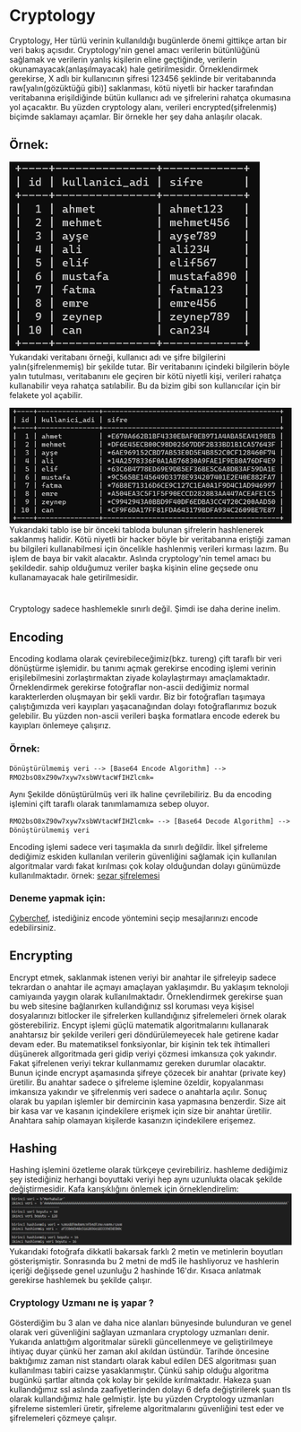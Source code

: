 
<!--
![](https://github.com/mel4mi/siber-guvenlik-ziggurat/blob/main/Depo/resimler/block.png)
# Tadilatta
-->

# Cryptology
Cryptology, Her türlü verinin kullanıldığı bugünlerde önemi gittikçe artan bir veri bakış açısıdır. Cryptology'nin genel amacı verilerin bütünlüğünü sağlamak ve verilerin yanlış kişilerin eline geçtiğinde, verilerin okunamayacak(anlaşılmayacak) hale getirilmesidir. Örneklendirmek gerekirse, X adlı bir kullanıcının şifresi 123456 şeklinde bir veritabanında raw[yalın(gözüktüğü gibi)] saklanması, kötü niyetli bir hacker tarafından veritabanına erişildiğinde bütün kullanıcı adı ve şifrelerini rahatça okumasına yol açacaktır. Bu yüzden cryptology alanı, verileri encrypted(şifrelenmiş) biçimde saklamayı açamlar. Bir örnekle her şey daha anlaşılır olacak.

## Örnek:
![Raw tablo](/Depo/uzmanlıklar/Crypto/fotolar/ornek_veritabanı(raw).png) <br>
Yukarıdaki veritabanı örneği, kullanıcı adı ve şifre bilgilerini yalın(şifrelenmemiş) bir şekilde tutar. Bir veritabanını içindeki bilgilerin böyle yalın tutulması, veritabanını ele geçiren bir kötü niyetli kişi, verileri rahatça kullanabilir veya rahatça satılabilir. Bu da bizim gibi son kullanıcılar için bir felakete yol açabilir.

![hashed tablo](/Depo/uzmanlıklar/Crypto/fotolar/ornek_veritabanı(hashed).png) <br>
Yukarıdaki tablo ise bir önceki tabloda bulunan şifrelerin hashlenerek saklanmış halidir. Kötü niyetli bir hacker böyle bir veritabanına eriştiği zaman bu bilgileri kullanabilmesi için öncelikle hashlenmiş verileri kırması lazım. Bu işlem de baya bir vakit alacaktır. Aslında cryptology'nin temel amacı bu şekildedir. sahip olduğumuz veriler başka kişinin eline geçsede onu kullanamayacak hale getirilmesidir.
<br>
#
Cryptology sadece hashlemekle sınırlı değil. Şimdi ise daha derine inelim.






## Encoding
<!-- ![encode](/Depo/uzmanlıklar/Crypto/fotolar/encoding_cutted.png) <br> -->
Encoding kodlama olarak çevirebileceğimiz(bkz. tureng) çift taraflı bir veri dönüştürme işlemidir. bu tanımı açmak gerekirse encoding işlemi verinin erişilebilmesini zorlaştırmaktan ziyade kolaylaştırmayı amaçlamaktadır. Örneklendirmek gerekirse fotoğraflar non-ascii dediğimiz normal karakterlerden oluşmayan bir şekli vardır. Biz bir fotoğrafları taşımaya çalıştığımızda veri kayıpları yaşacanağından dolayı fotoğraflarımız bozuk gelebilir. Bu yüzden non-ascii verileri başka formatlara encode ederek bu kayıpları önlemeye çalışırız.

 ### Örnek:
  ```
  Dönüştürülmemiş veri --> [Base64 Encode Algorithm] -->  RMO2bsO8xZ90w7xyw7xsbWVtacWfIHZlcmk=
  ```

  
  Aynı Şekilde dönüştürülmüş veri ilk haline çevrilebiliriz. Bu da encoding işlemini çift taraflı olarak tanımlamamıza sebep oluyor.


  
  ```
  RMO2bsO8xZ90w7xyw7xsbWVtacWfIHZlcmk= --> [Base64 Decode Algorithm] --> Dönüştürülmemiş veri
  ```

  Encoding işlemi sadece veri taşımakla da sınırlı değildir. İlkel şifreleme dediğimiz eskiden kullanılan verilerin güvenliğini sağlamak için kullanılan 
algoritmalar vardı fakat kırılması çok kolay olduğundan dolayı günümüzde kullanılmaktadır. örnek: [sezar şifrelemesi](https://teknolojiprojeleri.com/teknik/sezar-sifreleme)
 ### Deneme yapmak için:
 [Cyberchef](https://gchq.github.io/CyberChef/),
 istediğiniz encode yöntemini seçip mesajlarınızı encode edebilirsiniz.

## Encrypting
Encrypt etmek, saklanmak istenen veriyi bir anahtar ile şifreleyip sadece tekrardan o anahtar ile açmayı amaçlayan yaklaşımdır. Bu yaklaşım teknoloji camiyaında yaygın olarak kullanılmaktadır. Örneklendirmek gerekirse şuan bu web sitesine bağlanırken kullandığınız ssl koruması veya kişisel dosyalarınızı bitlocker ile şifrelerken kullandığınız şifrelemeleri örnek olarak gösterebiliriz. Encypt işlemi güçlü matematik algoritmalarını kullanarak anahtarsız bir şekilde verileri geri döndürülemeyecek hale getirene kadar devam eder. Bu matematiksel fonksiyonlar, bir kişinin tek tek ihtimalleri düşünerek allgoritmada geri gidip veriyi çözmesi imkansıza çok yakındır. Fakat şifrelenen veriyi tekrar kullanmamız gereken durumlar olacaktır. Bunun içinde encrypt aşamasında şifreye çözecek bir anahtar (private key) üretilir. Bu anahtar sadece o şifreleme işlemine özeldir, kopyalanması imkansıza yakındır ve şifrelenmiş veri sadece o anahtarla açılır. Sonuç olarak bu yapılan işlemler bir demircinin kasa yapmasına benzerdir. Size ait bir kasa var ve kasanın içindekilere erişmek için size bir anahtar üretilir. Anahtara sahip olamayan kişilerde kasanızın içindekilere erişemez.




## Hashing
Hashing işlemini özetleme olarak türkçeye çevirebiliriz. hashleme dediğimiz şey istediğiniz herhangi boyuttaki veriyi hep aynı uzunlukta olacak şekilde değiştirmesidir. Kafa karışıklığını önlemek için örneklendirelim: <br>
![hashing](/Depo/uzmanlıklar/Crypto/fotolar/hashing.png)
Yukarıdaki fotoğrafa dikkatli bakarsak farklı 2 metin ve metinlerin boyutları gösterişmiştir. Sonrasında bu 2 metni de md5 ile hashliyoruz ve hashlerin içeriği değişsede genel uzunluğu 2 hashinde 16'dır. Kısaca anlatmak gerekirse hashlemek bu şekilde çalışır.


### Cryptology Uzmanı ne iş yapar ? 
Gösterdiğim bu 3 alan ve daha nice alanları bünyesinde bulunduran ve genel olarak veri güvenliğini sağlayan uzmanlara cryptology uzmanları denir. Yukarıda anlattığım algoritmalar sürekli güncellenmeye ve geliştirilmeye ihtiyaç duyar çünkü her zaman akıl akıldan üstündür. Tarihde öncesine baktığımız zaman nist standartı olarak kabul edilen DES algoritması şuan kullanılması tabiri caizse yasaklanmıştır. Çünkü sahip olduğu algoritma bugünkü şartlar altında çok kolay bir şekilde kırılmaktadır. Hakeza şuan kullandığımız ssl aslında zaafiyetlerinden dolayı 6 defa değiştirilerek şuan tls olarak kullandığımız hale gelmiştir. İşte bu yüzden Cryptology uzmanları şifreleme sistemleri üretir, şifreleme algoritmalarını güvenliğini test eder ve şifrelemeleri çözmeye çalışır. 

<!--
Notlar:

Kaynaklar:
https://www.mehmetince.net/crypto-101-1-merhaba-exclusive-or-xor/
https://www.youtube.com/watch?v=p__QZIxjHMk&list=PL1H1sBF1VAKU05UWhDDwl38CV4CIk7RLJ
https://www.youtube.com/watch?v=j9xht4K-MBk


lablar:
https://capturetheflag.withgoogle.com/challenges
https://www.csaw.io/csaw19archive










-->
